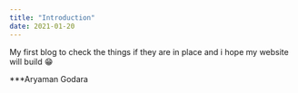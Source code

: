 ```yaml
---
title: "Introduction"
date: 2021-01-20
---
```


My first blog to check the things 
if they are in place 
and i hope my website will build 😁

***Aryaman Godara